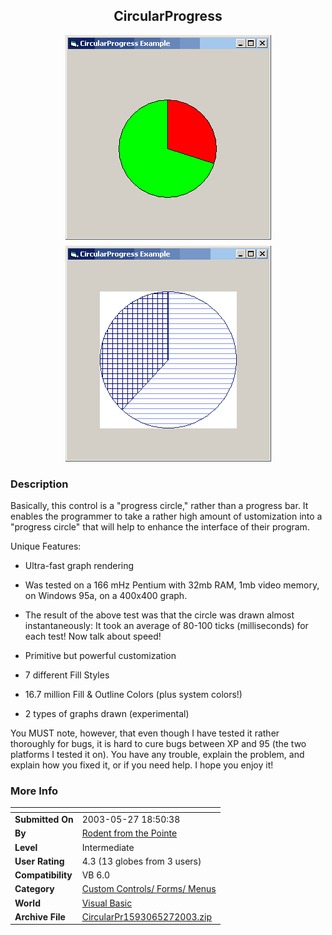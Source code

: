 ﻿<div align="center">

## CircularProgress

<img src="PIC2003527192326214.gif">
</div>

### Description

Basically, this control is a "progress circle," rather than a progress bar. It enables the programmer to take a rather high amount of ustomization into a "progress circle" that will help to enhance the interface of their program.

Unique Features:

- Ultra-fast graph rendering

- Was tested on a 166 mHz Pentium with 32mb RAM, 1mb video memory, on Windows 95a, on a 400x400 graph.

- The result of the above test was that the circle was drawn almost instantaneously: It took an average of 80-100 ticks (milliseconds) for each test! Now talk about speed!

- Primitive but powerful customization

- 7 different Fill Styles

- 16.7 million Fill & Outline Colors (plus system colors!)

- 2 types of graphs drawn (experimental)

You MUST note, however, that even though I have tested it rather thoroughly for bugs, it is hard to cure bugs between XP and 95 (the two platforms I tested it on). You have any trouble, explain the problem, and explain how you fixed it, or if you need help. I hope you enjoy it!
 
### More Info
 


<span>             |<span>
---                |---
**Submitted On**   |2003-05-27 18:50:38
**By**             |[Rodent from the Pointe](https://github.com/Planet-Source-Code/PSCIndex/blob/master/ByAuthor/rodent-from-the-pointe.md)
**Level**          |Intermediate
**User Rating**    |4.3 (13 globes from 3 users)
**Compatibility**  |VB 6\.0
**Category**       |[Custom Controls/ Forms/  Menus](https://github.com/Planet-Source-Code/PSCIndex/blob/master/ByCategory/custom-controls-forms-menus__1-4.md)
**World**          |[Visual Basic](https://github.com/Planet-Source-Code/PSCIndex/blob/master/ByWorld/visual-basic.md)
**Archive File**   |[CircularPr1593065272003\.zip](https://github.com/Planet-Source-Code/rodent-from-the-pointe-circularprogress__1-45763/archive/master.zip)








